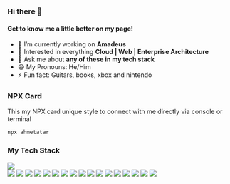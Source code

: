 ### Hi there 👋

#### Get to know me a little better on my page!

- 🔭 I’m currently working on **Amadeus**
- 🧐 Interested in everything **Cloud | Web | Enterprise Architecture**
- 💬 Ask me about **any of these in my tech stack**
- 😄 My Pronouns: He/Him
- ⚡ Fun fact: Guitars, books, xbox and nintendo

### NPX Card
This my NPX card unique style to connect with me directly via console or terminal
 
```bash
npx ahmetatar
```

### My Tech Stack

<p>
  <img src="https://img.shields.io/badge/-Angular-red?style=flat-square&logo=Angular&logoColor=white" /><br>
  <img src="https://img.shields.io/badge/-Redux-blueviolet?style=flat-square&logo=Redux&logoColor=white" />
  <img src="https://img.shields.io/badge/-RxJS-ff69b4?style=flat-square&logo=rxjs&logoColor=white" />
  <img src="https://img.shields.io/badge/-HTML5-E34F26?style=flat-square&logo=HTML5&logoColor=white"/>
  <img src="https://img.shields.io/badge/-SASS-CF649A?style=flat-square&logo=sass&logoColor=white"/>
  <img src="https://img.shields.io/badge/-CSS3-1572B6?style=flat-square&logo=CSS3&logoColor=white"/>
  <img src="https://img.shields.io/badge/-Visual%20Studio%20Code-23A9F2?style=flat-square&logo=Visual%20Studio%20Code&logoColor=white"/>
  <img src="https://img.shields.io/badge/-Git-F44D27?style=flat-square&logo=Git&logoColor=white"/>
  <img src="https://img.shields.io/badge/-WebPack-1C78C0?style=flat-square&logo=WebPack&logoColor=white"/>
  <img src="https://img.shields.io/badge/-Azure-0078D4?style=flat-square&logo=Azure DevOps&logoColor=white"/>
  <img src="https://img.shields.io/badge/-Docker-blue?style=flat-square&logo=Docker&logoColor=white"/>
  <img src="https://img.shields.io/badge/-Kubernetes-blue?style=flat-square&logo=Kubernetes&logoColor=white" />
  <img src="https://img.shields.io/badge/-OpenShift-red?style=flat-square&logo=redhat&logoColor=white" />
  <img src="https://img.shields.io/badge/-Nodejs-026E00?style=flat-square&logo=node.js&logoColor=white" />
  <img src="https://img.shields.io/badge/-TypeScript-blue?style=flat-square&logo=TypeScript&logoColor=white" />
  <img src="https://img.shields.io/badge/-.NET Core-blueviolet?style=flat-square&logo=.NET&logoColor=white" />
  <img src="https://img.shields.io/badge/-Java-181717?style=flat-square&logo=java&logoColor=white" />
  <img src="https://img.shields.io/badge/-CSharp-blueviolet?style=flat-square&logo=csharp&logoColor=white" />
</p>
